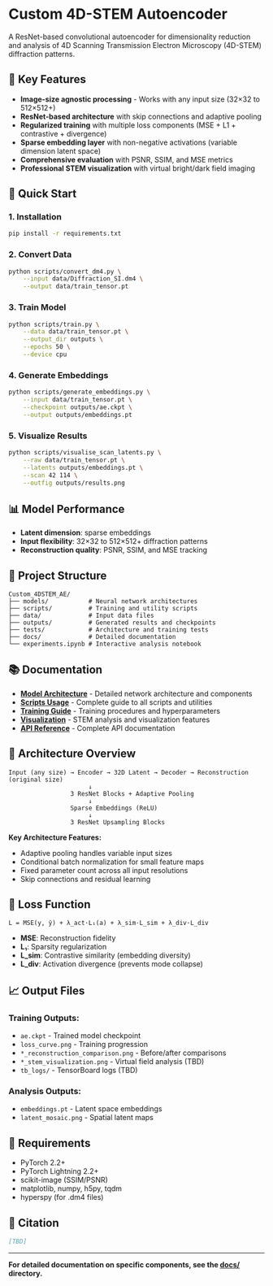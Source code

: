 # Custom 4D-STEM Autoencoder

A ResNet-based convolutional autoencoder for dimensionality reduction and analysis of 4D Scanning Transmission Electron Microscopy (4D-STEM) diffraction patterns.

## 🎯 Key Features

- **Image-size agnostic processing** - Works with any input size (32×32 to 512×512+)
- **ResNet-based architecture** with skip connections and adaptive pooling
- **Regularized training** with multiple loss components (MSE + L1 + contrastive + divergence)
- **Sparse embedding layer** with non-negative activations (variable dimension latent space)
- **Comprehensive evaluation** with PSNR, SSIM, and MSE metrics
- **Professional STEM visualization** with virtual bright/dark field imaging

## 🚀 Quick Start

### 1. Installation
```bash
pip install -r requirements.txt
```

### 2. Convert Data
```bash
python scripts/convert_dm4.py \
    --input data/Diffraction_SI.dm4 \
    --output data/train_tensor.pt
```

### 3. Train Model
```bash
python scripts/train.py \
    --data data/train_tensor.pt \
    --output_dir outputs \
    --epochs 50 \
    --device cpu
```

### 4. Generate Embeddings
```bash
python scripts/generate_embeddings.py \
    --input data/train_tensor.pt \
    --checkpoint outputs/ae.ckpt \
    --output outputs/embeddings.pt
```

### 5. Visualize Results
```bash
python scripts/visualise_scan_latents.py \
    --raw data/train_tensor.pt \
    --latents outputs/embeddings.pt \
    --scan 42 114 \
    --outfig outputs/results.png
```

## 📊 Model Performance

- **Latent dimension**: sparse embeddings
- **Input flexibility**: 32×32 to 512×512+ diffraction patterns
- **Reconstruction quality**: PSNR, SSIM, and MSE tracking

## 📁 Project Structure

```
Custom_4DSTEM_AE/
├── models/           # Neural network architectures
├── scripts/          # Training and utility scripts  
├── data/             # Input data files
├── outputs/          # Generated results and checkpoints
├── tests/            # Architecture and training tests
├── docs/             # Detailed documentation
└── experiments.ipynb # Interactive analysis notebook
```

## 📚 Documentation

- **[Model Architecture](docs/models/README.md)** - Detailed network architecture and components
- **[Scripts Usage](docs/scripts/README.md)** - Complete guide to all scripts and utilities
- **[Training Guide](docs/training/README.md)** - Training procedures and hyperparameters
- **[Visualization](docs/visualization/README.md)** - STEM analysis and visualization features
- **[API Reference](docs/API.md)** - Complete API documentation

## 🔬 Architecture Overview

```
Input (any size) → Encoder → 32D Latent → Decoder → Reconstruction (original size)
                      ↓
                 3 ResNet Blocks + Adaptive Pooling
                      ↓
                 Sparse Embeddings (ReLU)
                      ↓
                 3 ResNet Upsampling Blocks
```

**Key Architecture Features:**
- Adaptive pooling handles variable input sizes
- Conditional batch normalization for small feature maps
- Fixed parameter count across all input resolutions
- Skip connections and residual learning

## 🧪 Loss Function

```
L = MSE(y, ŷ) + λ_act·L₁(a) + λ_sim·L_sim + λ_div·L_div
```

- **MSE**: Reconstruction fidelity
- **L₁**: Sparsity regularization  
- **L_sim**: Contrastive similarity (embedding diversity)
- **L_div**: Activation divergence (prevents mode collapse)

## 📈 Output Files

### Training Outputs:
- `ae.ckpt` - Trained model checkpoint
- `loss_curve.png` - Training progression
- `*_reconstruction_comparison.png` - Before/after comparisons
- `*_stem_visualization.png` - Virtual field analysis (TBD)
- `tb_logs/` - TensorBoard logs (TBD)

### Analysis Outputs:
- `embeddings.pt` - Latent space embeddings
- `latent_mosaic.png` - Spatial latent maps

## 🔧 Requirements

- PyTorch 2.2+
- PyTorch Lightning 2.2+
- scikit-image (SSIM/PSNR)
- matplotlib, numpy, h5py, tqdm
- hyperspy (for .dm4 files)

## 📝 Citation

```bibtex
[TBD]
```

---

**For detailed documentation on specific components, see the [docs/](docs/) directory.**